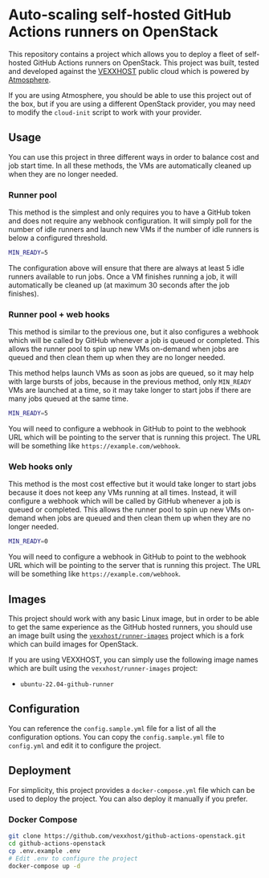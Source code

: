 # Auto-scaling self-hosted GitHub Actions runners on OpenStack

This repository contains a project which allows you to deploy a fleet of
self-hosted GitHub Actions runners on OpenStack.  This project was built,
tested and developed against the [VEXXHOST](https://vexxhost.com) public cloud
which is powered by [Atmosphere](https://vexxhost.com/private-cloud/atmosphere-openstack-depoyment/).

If you are using Atmosphere, you should be able to use this project out of the
box, but if you are using a different OpenStack provider, you may need to
modify the `cloud-init` script to work with your provider.

## Usage

You can use this project in three different ways in order to balance cost and
job start time.  In all these methods, the VMs are automatically cleaned up
when they are no longer needed.

### Runner pool

This method is the simplest and only requires you to have a GitHub token and
does not require any webhook configuration.  It will simply poll for the number
of idle runners and launch new VMs if the number of idle runners is below a
configured threshold.

```bash
MIN_READY=5
```

The configuration above will ensure that there are always at least 5 idle
runners available to run jobs.  Once a VM finishes running a job, it will
automatically be cleaned up (at maximum 30 seconds after the job finishes).

### Runner pool + web hooks

This method is similar to the previous one, but it also configures a webhook
which will be called by GitHub whenever a job is queued or completed.  This
allows the runner pool to spin up new VMs on-demand when jobs are queued and
then clean them up when they are no longer needed.

This method helps launch VMs as soon as jobs are queued, so it may help with
large bursts of jobs, because in the previous method, only `MIN_READY` VMs
are launched at a time, so it may take longer to start jobs if there are
many jobs queued at the same time.

```bash
MIN_READY=5
```

You will need to configure a webhook in GitHub to point to the webhook URL
which will be pointing to the server that is running this project.  The URL
will be something like `https://example.com/webhook`.

### Web hooks only

This method is the most cost effective but it would take longer to start jobs
because it does not keep any VMs running at all times.  Instead, it will
configure a webhook which will be called by GitHub whenever a job is queued or
completed.  This allows the runner pool to spin up new VMs on-demand when jobs
are queued and then clean them up when they are no longer needed.

```bash
MIN_READY=0
```

You will need to configure a webhook in GitHub to point to the webhook URL
which will be pointing to the server that is running this project.  The URL
will be something like `https://example.com/webhook`.

## Images

This project should work with any basic Linux image, but in order to be able to
get the same experience as the GitHub hosted runners, you should use an image
built using the [`vexxhost/runner-images`](https://github.com/vexxhost/runner-images)
project which is a fork which can build images for OpenStack.

If you are using VEXXHOST, you can simply use the following image names which
are built using the `vexxhost/runner-images` project:

- `ubuntu-22.04-github-runner`

## Configuration

You can reference the `config.sample.yml` file for a list of all the configuration
options.  You can copy the `config.sample.yml` file to `config.yml` and edit it
to configure the project.

## Deployment

For simplicity, this project provides a `docker-compose.yml` file which can be
used to deploy the project.  You can also deploy it manually if you prefer.

### Docker Compose

```bash
git clone https://github.com/vexxhost/github-actions-openstack.git
cd github-actions-openstack
cp .env.example .env
# Edit .env to configure the project
docker-compose up -d
```
